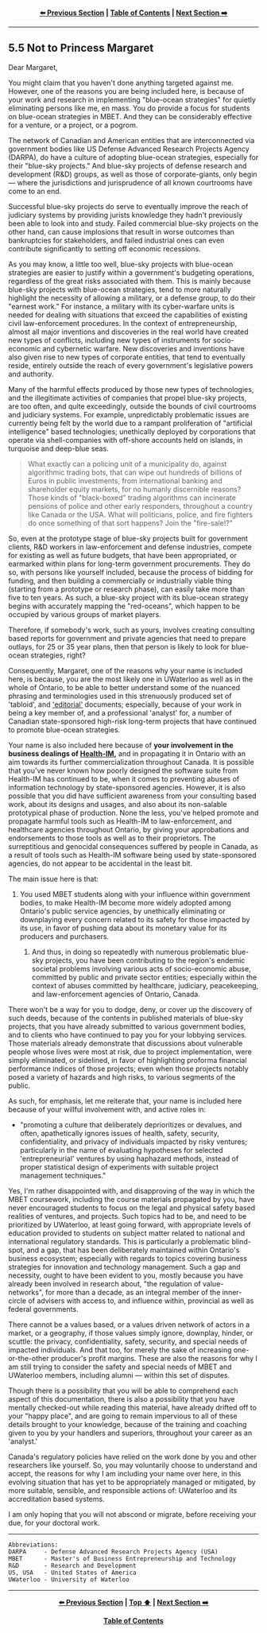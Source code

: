 <div align="center">
  
  **[:arrow_left: Previous Section][Prev] | [Table of Contents][TOC] | [Next Section :arrow_right:][Next]**
  
  [Prev]: ./05-04.md
  [Next]: ./05-06.md
  [TOC]: ./README.md#table-of-contents
  
</div>

---

## 5.5 Not to Princess Margaret

Dear Margaret, 

You might claim that you haven't done anything targeted against me. However, one of the reasons you are being included here, is because of your work and research in implementing "blue-ocean strategies" for quietly eliminating persons like me, en mass. You do provide a focus for students on blue-ocean strategies in MBET. And they can be considerably effective for a venture, or a project, or a pogrom. 

The network of Canadian and American entities that are interconnected via government bodies like US Defense Advanced Research Projects Agency (DARPA), do have a culture of adopting blue-ocean strategies, especially for their "blue-sky projects." And blue-sky projects of defense research and development (R&D) groups, as well as those of corporate-giants, only begin — where the jurisdictions and jurisprudence of all known courtrooms have come to an end. 

Successful blue-sky projects do serve to eventually improve the reach of judiciary systems by providing jurists knowledge they hadn't previously been able to look into and study. Failed commercial blue-sky projects on the other hand, can cause implosions that result in worse outcomes than bankruptcies for stakeholders, and failed industrial ones can even contribute significantly to setting off economic recessions. 

As you may know, a little too well, blue-sky projects with blue-ocean strategies are easier to justify within a government's budgeting operations, regardless of the great risks associated with them. This is mainly because blue-sky projects with blue-ocean strategies, tend to more naturally highlight the necessity of allowing a military, or a defense group, to do their "earnest work." For instance, a military with its cyber-warfare units is needed for dealing with situations that exceed the capabilities of existing civil law-enforcement procedures. In the context of entrepreneurship, almost all major inventions and discoveries in the real world have created new types of conflicts, including new types of instruments for socio-economic and cybernetic warfare. New discoveries and inventions have also given rise to new types of corporate entities, that tend to eventually reside, entirely outside the reach of every government's legislative powers and authority. 

Many of the harmful effects produced by those new types of technologies, and the illegitimate activities of companies that propel blue-sky projects, are too often, and quite exceedingly, outside the bounds of civil courtrooms and judiciary systems. For example, unpredictably problematic issues are currently being felt by the world due to a rampant proliferation of "artificial intelligence" based technologies; unethically deployed by corporations that operate via shell-companies with off-shore accounts held on islands, in turquoise and deep-blue seas. 

>What exactly can a policing unit of a municipality do, against algorithmic trading bots, that can wipe out hundreds of billions of Euros in public investments, from international banking and shareholder equity markets, for no humanly discernible reasons? Those kinds of "black-boxed" trading algorithms can incinerate pensions of police and other early responders, throughout a country like Canada or the USA. What will politicians, police, and fire fighters do once something of that sort happens? Join the "fire-sale!?"

So, even at the prototype stage of blue-sky projects built for government clients, R&D workers in law-enforcement and defense industries, compete for existing as well as future budgets, that have been appropriated, or earmarked within plans for long-term government procurements. They do so, with persons like yourself included, because the process of bidding for funding, and then building a commercially or industrially viable thing (starting from a prototype or research phase), can easily take more than five to ten years. As such, a blue-sky project with its blue-ocean strategy begins with accurately mapping the "red-oceans", which happen to be occupied by various groups of market players. 

Therefore, if somebody's work, such as yours, involves creating consulting based reports for government and private agencies that need to prepare outlays, for 25 or 35 year plans, then that person is likely to look for blue-ocean strategies, right?  

Consequently, Margaret, one of the reasons why your name is included here, is because, you are the most likely one in UWaterloo as well as in the whole of Ontario, to be able to better understand some of the nuanced phrasing and terminologies used in this strenuously produced set of 'tabloid', and ['editorial'](https://github.com/callthis/editorial/tree/main/docs#a-culture-of-ruinous-dishonesty-and-cheating-among-canadian-institutions) documents; especially, because of your work in being a key member of, and a professional 'analyst' for, a number of Canadian state-sponsored high-risk long-term projects that have continued to promote blue-ocean strategies.

Your name is also included here because of **your involvement in the business dealings of [Health-IM](https://github.com/true-hindsight/grim-realities/blob/main/disclosed/git_repo-section_12-grim_realities_of_life_in_canada-2023_02_05.pdf),** and in propagating it in Ontario with an aim towards its further commercialization throughout Canada. It is possible that you've never known how poorly designed the software suite from Health-IM has continued to be, when it comes to preventing abuses of information technology by state-sponsored agencies. However, it is also possible that you did have sufficient awareness from your consulting based work, about its designs and usages, and also about its non-salable prototypical phase of production. None the less, you've helped promote and propagate harmful tools such as Health-IM to law-enforcement, and healthcare agencies throughout Ontario, by giving your approbations and endorsements to those tools as well as to their proprietors. The surreptitious and genocidal consequences suffered by people in Canada, as a result of tools such as Health-IM software being used by state-sponsored agencies, do not appear to be accidental in the least bit. 

The main issue here is that: 

1. You used MBET students along with your influence within government bodies, to make Health-IM become more widely adopted among Ontario's public service agencies, by unethically eliminating or downplaying every concern related to its safety for those impacted by its use, in favor of pushing data about its monetary value for its producers and purchasers.  

    1. And thus, in doing so repeatedly with numerous problematic blue-sky projects, you have been contributing to the region's endemic societal problems involving various acts of socio-economic abuse, committed by public and private sector entities; especially within the context of abuses committed by healthcare, judiciary, peacekeeping, and law-enforcement agencies of Ontario, Canada.  

There won't be a way for you to dodge, deny, or cover up the discovery of such deeds, because of the contents in published materials of blue-sky projects, that you have already submitted to various government bodies, and to clients who have continued to pay you for your lobbying services. Those materials already demonstrate that discussions about vulnerable people whose lives were most at risk, due to project implementation, were simply eliminated, or sidelined, in favor of highlighting proforma financial performance indices of those projects; even when those projects notably posed a variety of hazards and high risks, to various segments of the public. 

As such, for emphasis, let me reiterate that, your name is included here because of your willful involvement with, and active roles in: 

- "promoting a culture that deliberately deprioritizes or devalues, and often, apathetically ignores issues of health, safety, security, confidentiality, and privacy of individuals impacted by risky ventures; particularly in the name of evaluating hypotheses for selected 'entrepreneurial' ventures by using haphazard methods, instead of proper statistical design of experiments with suitable project management techniques." 

Yes, I'm rather disappointed with, and disapproving of the way in which the MBET coursework, including the course materials propagated by you, have never encouraged students to focus on the legal and physical safety based realities of ventures, and projects. Such topics had to be, and need to be prioritized by UWaterloo, at least going forward, with appropriate levels of education provided to students on subject matter related to national and international regulatory standards. This is particularly a problematic blind-spot, and a gap, that has been deliberately maintained within Ontario's business ecosystem; especially with regards to topics covering business strategies for innovation and technology management. Such a gap and necessity, ought to have been evident to you, mostly because you have already been involved in research about, "the regulation of value-networks", for more than a decade, as an integral member of the inner-circle of advisers with access to, and influence within, provincial as well as federal governments. 

There cannot be a values based, or a values driven network of actors in a market, or a geography, if those values simply ignore, downplay, hinder, or scuttle: the privacy, confidentiality, safety, security, and special needs of impacted individuals. And that too, for merely the sake of increasing one-or-the-other producer's profit margins. These are also the reasons for why I am still trying to consider the safety and special needs of MBET and UWaterloo members, including alumni — within this set of disputes. 

Though there is a possibility that you will be able to comprehend each aspect of this documentation, there is also a possibility that you have mentally checked-out while reading this material, have already drifted off to your "happy place", and are going to remain impervious to all of these details brought to your knowledge, because of the training and coaching given to you by your handlers and superiors, throughout your career as an 'analyst.' 

Canada's regulatory policies have relied on the work done by you and other researchers like yourself. So, you may voluntarily choose to understand and accept, the reasons for why I am including your name over here, in this evolving situation that has yet to be appropriately managed or mitigated, by more suitable, sensible, and responsible actions of: UWaterloo and its accreditation based systems. 

I am only hoping that you will not abscond or migrate, before receiving your due, for your doctoral work.

---

```
Abbreviations:
DARPA     - Defense Advanced Research Projects Agency (USA)
MBET      - Master's of Business Entrepreneurship and Technology 
R&D       - Research and Development
US, USA   - United States of America
UWaterloo - University of Waterloo
```

---
<div align="center">
  
  **[:arrow_left: Previous Section][Prev] | [Top :arrow_up:][Top] | [Next Section :arrow_right:][Next]** 
  
  **[Table of Contents][TOC]**

  [Prev]: ./05-04.md
  [Top]: ./05-05.md#55-not-to-princess-margaret
  [Next]: ./05-06.md
  [TOC]: ./README.md#table-of-contents
  
</div>
